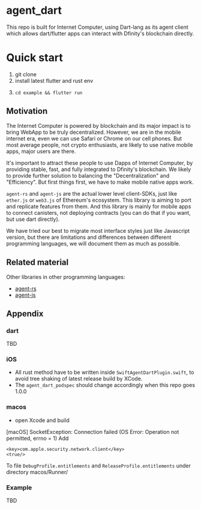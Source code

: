 # agent_dart

This repo is built for Internet Computer, using Dart-lang as its agent client which allows dart/flutter apps can interact with Dfinity's blockchain directly.

# Quick start

1. git clone
2. install latest flutter and rust env
3. 
   ```
   cd example && flutter run

   ```


## Motivation

The Internet Computer is powered by blockchain and its major impact is to bring WebApp to be truly decentralized. However, we are in the mobile internet era, even we can use Safari or Chrome on our cell phones. But most average people, not crypto enthusiasts, are likely to use native mobile apps, major users are there. 

It's important to attract these people to use Dapps of Internet Computer, by providing stable, fast, and fully integrated to Dfinity's blockchain. We likely to provide further solution to balancing the "Decentralization" and "Efficiency". But first things first, we have to make mobile native apps work.

`agent-rs` and `agent-js` are the actual lower level client-SDKs, just like `ether.js` or `web3.js` of Ethereum's ecosystem. This library is aiming to port and replicate features from them. And this library is mainly for mobile apps to connect canisters, not deploying contracts (you can do that if you want, but use dart directly).

We have tried our best to migrate most interface styles just like Javascript version, but there are limitations and differences between different programming languages, we will document them as much as possible.

## Related material

Other libraries in other programming languages:
- [agent-rs](https://github.com/dfinity/agent-rs)
- [agent-js](https://github.com/dfinity/agent-js)



## Appendix

### dart
TBD
### iOS
- All rust method have to be written inside `SwiftAgentDartPlugin.swift`, to avoid tree shaking of latest release build by XCode.
- The `agent_dart_podspec` should change accordingly when this repo goes 1.0.0

### macos

- open Xcode and build

[macOS] SocketException: Connection failed (OS Error: Operation not permitted, errno = 1)
Add
```
<key>com.apple.security.network.client</key>
<true/>
```
To file `DebugProfile.entitlements` and `ReleaseProfile.entitlements` under directory macos/Runner/

### Example
TBD